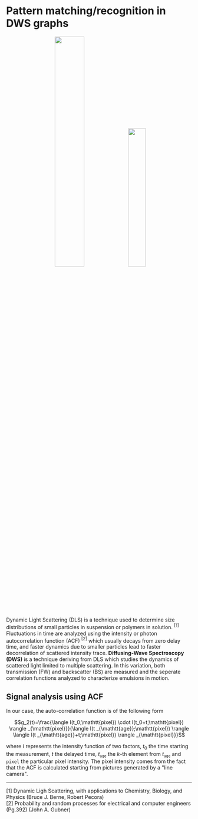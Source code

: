 # Pattern matching/recognition in DWS graphs
<div align=center>
  <image src=/.github/g2_norm.png width=40%></image>
  <image src=/.github/peak.png width=31%></image>  
</div>

Dynamic Light Scattering (DLS) is a technique used to determine size distributions of small particles in suspension or polymers in solution. $^{[1]}$ Fluctuations in time are analyzed using the intensity or photon autocorrelation function (ACF) $^{[2]}$ which usually decays from zero delay time, and faster dynamics due to smaller particles lead to faster decorrelation of scattered intensity trace. __Diffusing-Wave Spectroscopy (DWS)__ is a technique deriving from DLS which studies  the dynamics of scattered light limited to multiple scattering. In this variation, both transmission (FW) and backscatter (BS) are measured and the seperate correlation functions analyzed to characterize emulsions in motion.

## Signal analysis using ACF
In our case, the auto-correlation function is of the following form

$$g_2(t)=\frac{\langle I(t_0;\mathtt{pixel}) \cdot I(t_0+t;\mathtt{pixel}) \rangle _{\mathtt{pixel}}}{\langle I(t _{\mathtt{age}};\mathtt{pixel}) \rangle \langle I(t _{\mathtt{age}}+t;\mathtt{pixel}) \rangle _{\mathtt{pixel}}}$$

where $I$ represents the intensity function of two factors, $t_0$ the time starting the measurement, $t$ the delayed time, $t _{\mathtt{age}}$ the $k$-th element from $t _{\mathtt{age}}$ and $\mathtt{pixel}$ the particular pixel intensity. The pixel intensity comes from the fact that the ACF is calculated starting from pictures generated by a "line camera".


---
$[1]$ Dynamic Ligh Scattering, with applications to Chemistry, Biology, and Physics (Bruce J. Berne, Robert Pecora)</br>
$[2]$ Probability and random processes for electrical and computer engineers (Pg.392) (John A. Gubner)
